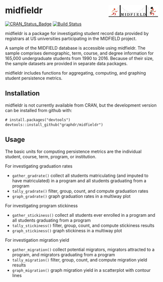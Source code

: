 
midfieldr <a href="https://engineering.purdue.edu/MIDFIELD" target="blank"><img src="man/figures/midfieldcut.png" align="right"/></a>
=====================================================================================================================================

[![CRAN\_Status\_Badge](http://www.r-pkg.org/badges/version/midfieldr)](http://cran.r-project.org/package=midfieldr) [![Build Status](https://travis-ci.org/graphdr/midfieldr.svg?branch=master)](https://travis-ci.org/graphdr/midfieldr)

midfieldr is a package for investigating student record data provided by registrars at US universities participating in the MIDFIELD project.

A sample of the MIDFIELD database is accessible using midfieldr. The sample comprises demographic, term, course, and degree information for 165,000 undergraduate students from 1990 to 2016. Because of their size, the sample datasets are provided in separate data packages.

midfieldr includes functions for aggregating, computing, and graphing student persistence metrics.

Installation
------------

midfieldr is not currently available from CRAN, but the development version can be installed from github with:

    # install.packages("devtools")
    devtools::install_github("graphdr/midfieldr")

Usage
-----

The basic units for computing persistence metrics are the individual student, course, term, program, or institution.

For investigating graduation rates

-   `gather_gradrate()` collect all students matriculating (and imputed to have matriculated) in a program and all students graduating from a program
-   `tally_gradrate()` filter, group, count, and compute graduation rates
-   `graph_gradrate()` graph graduation rates in a multiway plot

For investigating program stickiness

-   `gather_stickiness()` collect all students ever enrolled in a program and all students graduating from a program
-   `tally_stickiness()` filter, group, count, and compute stickiness results
-   `graph_stickiness()` graph stickiness in a multiway plot

For investigation migration yield

-   `gather_migration()` collect potential migrators, migrators attracted to a program, and migrators graduating from a program
-   `tally_migration()` filter, group, count, and compute migration yield results
-   `graph_migration()` graph migration yield in a scatterplot with contour lines
